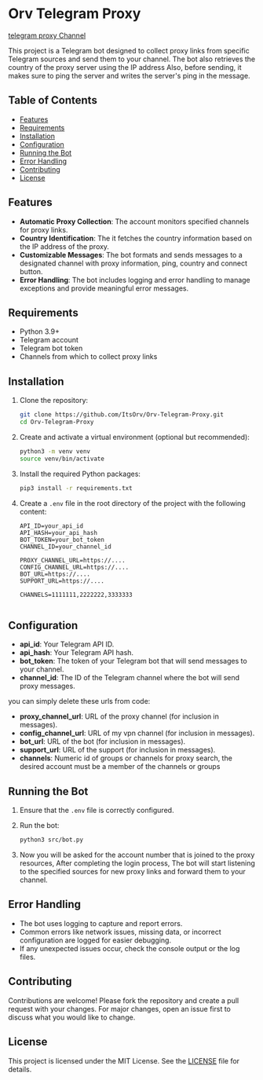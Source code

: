 # Orv Telegram Proxy

[telegram proxy Channel](https://t.me/Orv_Proxy)

This project is a Telegram bot designed to collect proxy links from specific Telegram sources and send them to your channel. The bot also retrieves the country of the proxy server using the IP address Also, before sending, it makes sure to ping the server and writes the server's ping in the message.

## Table of Contents

- [Features](#features)
- [Requirements](#requirements)
- [Installation](#installation)
- [Configuration](#configuration)
- [Running the Bot](#running-the-bot)
- [Error Handling](#error-handling)
- [Contributing](#contributing)
- [License](#license)

## Features

- **Automatic Proxy Collection**: The account monitors specified channels for proxy links.
- **Country Identification**: The it fetches the country information based on the IP address of the proxy.
- **Customizable Messages**: The bot formats and sends messages to a designated channel with proxy information, ping, country and connect button.
- **Error Handling**: The bot includes logging and error handling to manage exceptions and provide meaningful error messages.

## Requirements

- Python 3.9+
- Telegram account
- Telegram bot token
- Channels from which to collect proxy links

## Installation

1. Clone the repository:

   ```bash
   git clone https://github.com/ItsOrv/Orv-Telegram-Proxy.git
   cd Orv-Telegram-Proxy
   ```

2. Create and activate a virtual environment (optional but recommended):

   ```bash
   python3 -m venv venv
   source venv/bin/activate
   ```
   
4. Install the required Python packages:

   ```bash
   pip3 install -r requirements.txt
   ```

5. Create a `.env` file in the root directory of the project with the following content:

   ```env
   API_ID=your_api_id
   API_HASH=your_api_hash
   BOT_TOKEN=your_bot_token
   CHANNEL_ID=your_channel_id
   
   PROXY_CHANNEL_URL=https://....
   CONFIG_CHANNEL_URL=https://....
   BOT_URL=https://....
   SUPPORT_URL=https://....
   
   CHANNELS=1111111,2222222,3333333


   ```

## Configuration

- **api_id**: Your Telegram API ID.
- **api_hash**: Your Telegram API hash.
- **bot_token**: The token of your Telegram bot that will send messages to your channel.
- **channel_id**: The ID of the Telegram channel where the bot will send proxy messages.

you can simply delete these urls from code:

- **proxy_channel_url**: URL of the proxy channel (for inclusion in messages).
- **config_channel_url**: URL of my vpn channel (for inclusion in messages).
- **bot_url**: URL of the bot (for inclusion in messages).
- **support_url**: URL of the support (for inclusion in messages).
- **channels**: Numeric id of groups or channels for proxy search, the desired account must be a member of the channels or groups

## Running the Bot

1. Ensure that the `.env` file is correctly configured.
2. Run the bot:

   ```bash
   python3 src/bot.py
   ```
3. Now you will be asked for the account number that is joined to the proxy resources, After completing the login process, The bot will start listening to the specified sources for new proxy links and forward them to your channel.

## Error Handling

- The bot uses logging to capture and report errors.
- Common errors like network issues, missing data, or incorrect configuration are logged for easier debugging.
- If any unexpected issues occur, check the console output or the log files.

## Contributing

Contributions are welcome! Please fork the repository and create a pull request with your changes. For major changes, open an issue first to discuss what you would like to change.

## License

This project is licensed under the MIT License. See the [LICENSE](LICENSE) file for details.
